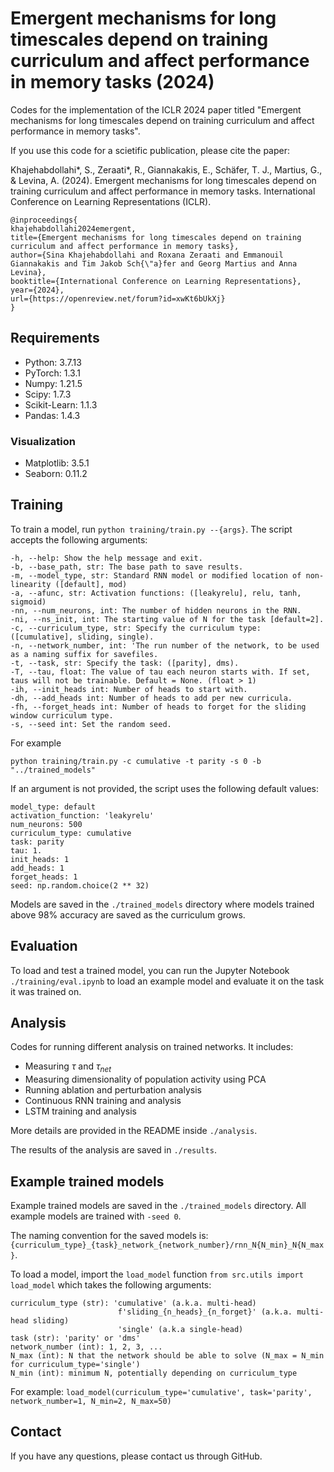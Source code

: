 # Emergent mechanisms for long timescales depend on training curriculum and affect performance in memory tasks (2024)

Codes for the implementation of the ICLR 2024 paper titled "Emergent mechanisms for long timescales depend on training curriculum and affect performance in memory tasks".


If you use this code for a scietific publication, please cite the paper:

Khajehabdollahi*, S., Zeraati*, R., Giannakakis, E., Schäfer, T. J., Martius, G., & Levina, A. (2024). Emergent mechanisms for long timescales depend on training curriculum and affect performance in memory tasks. International Conference on Learning Representations (ICLR).

```
@inproceedings{
khajehabdollahi2024emergent,
title={Emergent mechanisms for long timescales depend on training curriculum and affect performance in memory tasks},
author={Sina Khajehabdollahi and Roxana Zeraati and Emmanouil Giannakakis and Tim Jakob Sch{\"a}fer and Georg Martius and Anna Levina},
booktitle={International Conference on Learning Representations},
year={2024},
url={https://openreview.net/forum?id=xwKt6bUkXj}
}
```


## Requirements
- Python: 3.7.13
- PyTorch: 1.3.1
- Numpy: 1.21.5 
- Scipy: 1.7.3
- Scikit-Learn: 1.1.3
- Pandas: 1.4.3

### Visualization
- Matplotlib: 3.5.1
- Seaborn: 0.11.2


## Training
To train a model, run `python training/train.py --{args}`.
The script accepts the following arguments:

    -h, --help: Show the help message and exit.
    -b, --base_path, str: The base path to save results.
    -m, --model_type, str: Standard RNN model or modified location of non-linearity ([default], mod)
    -a, --afunc, str: Activation functions: ([leakyrelu], relu, tanh, sigmoid)
    -nn, --num_neurons, int: The number of hidden neurons in the RNN. 
    -ni, --ns_init, int: The starting value of N for the task [default=2].
    -c, --curriculum_type, str: Specify the curriculum type: ([cumulative], sliding, single).
    -n, --network_number, int: 'The run number of the network, to be used as a naming suffix for savefiles.
    -t, --task, str: Specify the task: ([parity], dms).
    -T, --tau, float: The value of tau each neuron starts with. If set, taus will not be trainable. Default = None. (float > 1)
    -ih, --init_heads int: Number of heads to start with.
    -dh, --add_heads int: Number of heads to add per new curricula.
    -fh, --forget_heads int: Number of heads to forget for the sliding window curriculum type.
    -s, --seed int: Set the random seed.

For example

```python training/train.py -c cumulative -t parity -s 0 -b "../trained_models"```

If an argument is not provided, the script uses the following default values:
    
    model_type: default
    activation_function: 'leakyrelu'
    num_neurons: 500
    curriculum_type: cumulative
    task: parity
    tau: 1.
    init_heads: 1
    add_heads: 1
    forget_heads: 1
    seed: np.random.choice(2 ** 32)

Models are saved in the `./trained_models` directory where models trained above 98% accuracy are saved as the curriculum grows.
## Evaluation
To load and test a trained model, you can run the Jupyter Notebook `./training/eval.ipynb` to load
an example model and evaluate it on the task it was trained on. 

## Analysis
Codes for running different analysis on trained networks. It includes:
- Measuring $\tau$ and $\tau_{net}$
- Measuring dimensionality of population activity using PCA
- Running ablation and perturbation analysis
- Continuous RNN training and analysis
- LSTM training and analysis

More details are provided in the README inside `./analysis`.

The results of the analysis are saved in `./results`. 


## Example trained models
Example trained models are saved in the `./trained_models` directory.
All example models are trained with ```-seed 0```.

The naming convention for the saved models is:
`{curriculum_type}_{task}_network_{network_number}/rnn_N{N_min}_N{N_max}`. 


To load a model, import the ```load_model``` function ```from src.utils import load_model```
which takes the following arguments:

    curriculum_type (str): 'cumulative' (a.k.a. multi-head)
                            f'sliding_{n_heads}_{n_forget}' (a.k.a. multi-head sliding)
                            'single' (a.k.a single-head)
    task (str): 'parity' or 'dms'
    network_number (int): 1, 2, 3, ...
    N_max (int): N that the network should be able to solve (N_max = N_min for curriculum_type='single')
    N_min (int): minimum N, potentially depending on curriculum_type

For example: ```load_model(curriculum_type='cumulative', task='parity', network_number=1, N_min=2, N_max=50)```

## Contact
If you have any questions, please contact us through GitHub. 



